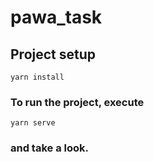 # pawa_task

## Project setup
```
yarn install
```


### To run the project, execute
```
yarn serve
```
### and take a look.
